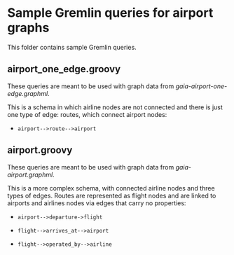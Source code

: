 # Sample Gremlin queries for airport graphs

This folder contains sample Gremlin queries.

## airport_one_edge.groovy

These queries are meant to be used with graph data from *gaia-airport-one-edge.graphml*.

This is a schema in which airline nodes are not connected and there is just one type of edge: routes, which connect airport nodes:

* ```airport-->route-->airport```

## airport.groovy

These queries are meant to be used with graph data from *gaia-airport.graphml*.

This is a more complex schema, with connected airline nodes and three types of edges. Routes are represented as flight nodes and are linked to airports and airlines nodes via edges that carry no properties:

* ```airport-->departure->flight```

* ```flight-->arrives_at-->airport```

* ```flight-->operated_by-->airline```
